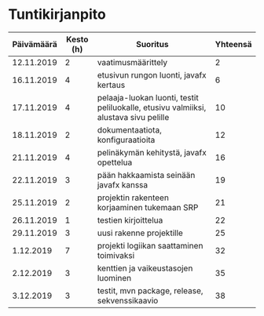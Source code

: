 # Tuntikirjanpito

| Päivämäärä        | Kesto (h)           | Suoritus  | Yhteensä
| ------------- |-------------| -----|-----|
| 12.11.2019     | 2 | vaatimusmäärittely |2|
| 16.11.2019     | 4 | etusivun rungon luonti, javafx kertaus |6 |
| 17.11.2019     | 4 | pelaaja-luokan luonti, testit peliluokalle, etusivu valmiiksi, alustava sivu pelille  |10 |
| 18.11.2019     | 2 | dokumentaatiota, konfiguraatioita |12 |
| 21.11.2019     | 4 | pelinäkymän kehitystä, javafx opettelua |16 |
| 22.11.2019     | 3 | pään hakkaamista seinään javafx kanssa |19 |
| 25.11.2019     | 2 | projektin rakenteen korjaaminen tukemaan SRP |21 |
| 26.11.2019     | 1 | testien kirjoittelua  |22 |
| 29.11.2019     | 3 | uusi rakenne projektille  |25 |
| 1.12.2019     | 7 | projekti logiikan saattaminen toimivaksi  |32 |
| 2.12.2019     | 3 | kenttien ja vaikeustasojen luominen |35 |
| 3.12.2019     | 3 | testit, mvn package, release, sekvenssikaavio |38 |
